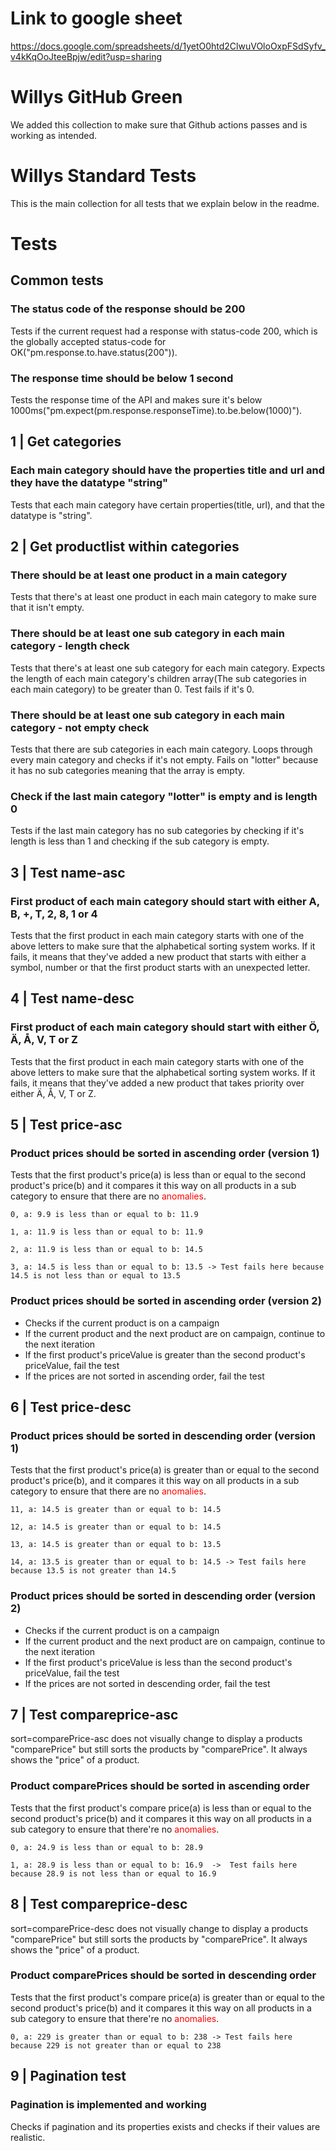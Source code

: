 # Link to google sheet

https://docs.google.com/spreadsheets/d/1yetO0htd2ClwuVOloOxpFSdSyfv_v4kKqOoJteeBpjw/edit?usp=sharing

# Willys GitHub Green

We added this collection to make sure that Github actions passes and is working as intended.

# Willys Standard Tests

This is the main collection for all tests that we explain below in the readme.

# Tests

## Common tests

### The status code of the response should be 200

Tests if the current request had a response with status-code 200, which is the globally accepted status-code for OK("pm.response.to.have.status(200")).

### The response time should be below 1 second

Tests the response time of the API and makes sure it's below 1000ms("pm.expect(pm.response.responseTime).to.be.below(1000)").

## 1 | Get categories

### Each main category should have the properties title and url and they have the datatype "string"

Tests that each main category have certain properties(title, url), and that the datatype is "string".

## 2 | Get productlist within categories

### There should be at least one product in a main category

Tests that there's at least one product in each main category to make sure that it isn't empty.

### There should be at least one sub category in each main category - length check

Tests that there's at least one sub category for each main category.
Expects the length of each main category's children array(The sub categories in each main category) to be greater than 0.
Test fails if it's 0.

### There should be at least one sub category in each main category - not empty check

Tests that there are sub categories in each main category.
Loops through every main category and checks if it's not empty.
Fails on "lotter" because it has no sub categories meaning that the array is empty.

### Check if the last main category "lotter" is empty and is length 0

Tests if the last main category has no sub categories by checking if it's length is less than 1 and checking if the sub category is empty.

## 3 | Test name-asc

### First product of each main category should start with either A, B, +, T, 2, 8, 1 or 4

Tests that the first product in each main category starts with one of the above letters to make sure that the alphabetical sorting system works. If it fails, it means that they've added a new product that starts with either a symbol, number or that the first product starts with an unexpected letter.

## 4 | Test name-desc

### First product of each main category should start with either Ö, Ä, Å, V, T or Z

Tests that the first product in each main category starts with one of the above letters to make sure that the alphabetical sorting system works. If it fails, it means that they've added a new product that takes priority over either Ä, Å, V, T or Z.

## 5 | Test price-asc

### Product prices should be sorted in ascending order (version 1)

Tests that the first product's price(a) is less than or equal to the second product's price(b) and it compares it this way on all products in a sub category to ensure that there are no <span style="color:red">anomalies</span>.
```
0, a: 9.9 is less than or equal to b: 11.9 
 
1, a: 11.9 is less than or equal to b: 11.9 
 
2, a: 11.9 is less than or equal to b: 14.5 
 
3, a: 14.5 is less than or equal to b: 13.5 -> Test fails here because 14.5 is not less than or equal to 13.5
```

### Product prices should be sorted in ascending order (version 2)

- Checks if the current product is on a campaign
- If the current product and the next product are on campaign, continue to the next iteration
- If the first product's priceValue is greater than the second product's priceValue, fail the test
- If the prices are not sorted in ascending order, fail the test

## 6 | Test price-desc

### Product prices should be sorted in descending order (version 1)

Tests that the first product's price(a) is greater than or equal to the second product's price(b), and it compares it this way on all products in a sub category to ensure that there are no <span style="color:red">anomalies</span>.

```
11, a: 14.5 is greater than or equal to b: 14.5 
 
12, a: 14.5 is greater than or equal to b: 14.5 
 
13, a: 14.5 is greater than or equal to b: 13.5 
 
14, a: 13.5 is greater than or equal to b: 14.5 -> Test fails here because 13.5 is not greater than 14.5
```

### Product prices should be sorted in descending order (version 2)

- Checks if the current product is on a campaign
- If the current product and the next product are on campaign, continue to the next iteration
- If the first product's priceValue is less than the second product's priceValue, fail the test
- If the prices are not sorted in descending order, fail the test

## 7 | Test compareprice-asc

sort=comparePrice-asc does not visually change to display a products "comparePrice" but still sorts the products by "comparePrice". It always shows the "price" of a product.

### Product comparePrices should be sorted in ascending order

Tests that the first product's compare price(a) is less than or equal to the second product's price(b) and it compares it this way on all products in a sub category to ensure that there're no <span style="color:red">anomalies</span>.
```
0, a: 24.9 is less than or equal to b: 28.9 
 
1, a: 28.9 is less than or equal to b: 16.9  ->  Test fails here because 28.9 is not less than or equal to 16.9
```

## 8 | Test compareprice-desc

sort=comparePrice-desc does not visually change to display a products "comparePrice" but still sorts the products by "comparePrice". It always shows the "price" of a product.

### Product comparePrices should be sorted in descending order

Tests that the first product's compare price(a) is greater than or equal to the second product's price(b) and it compares it this way on all products in a sub category to ensure that there're no <span style="color:red">anomalies</span>.
```
0, a: 229 is greater than or equal to b: 238 -> Test fails here because 229 is not greater than or equal to 238
```

## 9 | Pagination test

### Pagination is implemented and working

Checks if pagination and its properties exists and checks if their values are realistic.

